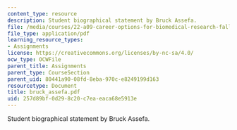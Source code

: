 ```yaml
---
content_type: resource
description: Student biographical statement by Bruck Assefa.
file: /media/courses/22-a09-career-options-for-biomedical-research-fall-2006/257d89bf0d298c20c7eaeaca68e5913e_bruck_assefa.pdf
file_type: application/pdf
learning_resource_types:
- Assignments
license: https://creativecommons.org/licenses/by-nc-sa/4.0/
ocw_type: OCWFile
parent_title: Assignments
parent_type: CourseSection
parent_uid: 80441a90-08fd-8eba-970c-e8249199d163
resourcetype: Document
title: bruck_assefa.pdf
uid: 257d89bf-0d29-8c20-c7ea-eaca68e5913e
---
```

Student biographical statement by Bruck Assefa.